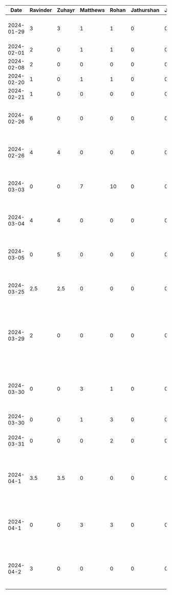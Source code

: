 Date | Ravinder | Zuhayr | Matthews | Rohan | Jathurshan | Japmeet | Task |
--- | --- | --- | --- |---|--- |--- |--- |
2024-01-29 | 3 | 3 | 1 | 1 | 0 | 0 | Initial Project Slide + Document Design |
2024-02-01 | 2 | 0 | 1 | 1 | 0 | 0 | Write Proposal |
2024-02-08 | 2 | 0 | 0 | 0 | 0 | 0 | Deliverable 2 |
2024-02-20 | 1 | 0 | 1 | 1 | 0 | 0 | Android Studio Prep |
2024-02-21 | 1 | 0 | 0 | 0 | 0 | 0 | Coding Initial Setup |
2024-02-26 | 6 | 0 | 0 | 0 | 0 | 0 | Working on feature - download and upload image sharing |
2024-02-26 | 4 | 4 | 0 | 0 | 0 | 0 | Pair-Programming - Adding auth and login sessions |
2024-03-03 | 0 | 0 | 7 | 10 | 0 | 0 | Pair-Programming - Work on event creation and display |
2024-03-04 | 4 | 4 | 0 | 0 | 0 | 0 | Pair-Programming - Finished image showcasing feature |
2024-03-05 | 0 | 5 | 0 | 0 | 0 | 0 | Singlehandedly created calendar page and updated nav bar |
2024-03-25 | 2.5 | 2.5 | 0 | 0 | 0 | 0 | Refactoring and making calendar editable by hourly view |
2024-03-29 | 2 | 0 | 0 | 0 | 0 | 0 | Update images and event in database, add sign-out, research map integration (no easy way rn, holding off on it) |
2024-03-30 | 0 | 0 | 3 | 1 | 0 | 0 | Reorganize database schema. Add user lists to events, tie images to events. |
2024-03-30 | 0 | 0 | 1 | 3 | 0 | 0 | Create invite codes. |
2024-03-31 | 0 | 0 | 0 | 2 | 0 | 0 | Implement joining events by event code feature. |
2024-04-1 | 3.5 | 3.5 | 0 | 0 | 0 | 0 | Work on adding availability input feature and calendar feature and reviewing pr |
2024-04-1 | 0 | 0 | 3 | 3 | 0 | 0 | Fix image display bugs, polish code, and add navigation between activities. |
2024-04-2 | 3 | 0 | 0 | 0 | 0 | 0 | Fixed bugs, Added availability algorithm, and modified events |
